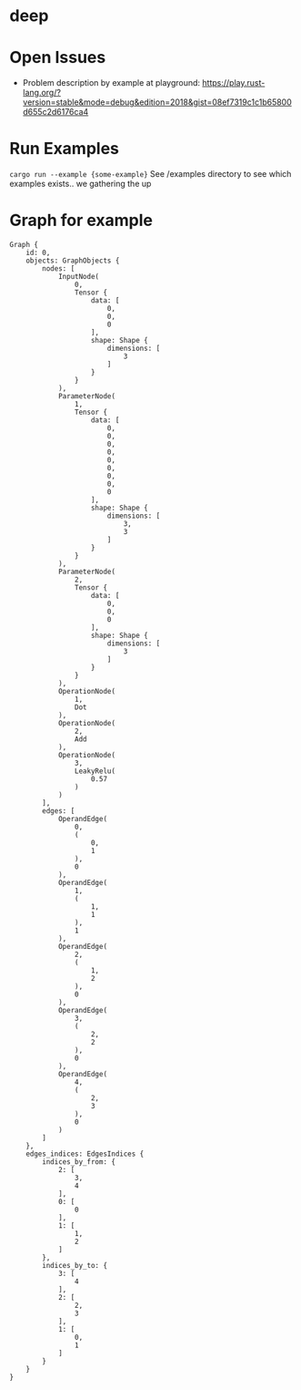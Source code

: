 # deep

# Open Issues
- Problem description by example at playground: https://play.rust-lang.org/?version=stable&mode=debug&edition=2018&gist=08ef7319c1c1b65800d655c2d6176ca4

# Run Examples
```cargo run --example {some-example}```
See /examples directory to see which examples exists.. we gathering the up

# Graph for example
```
Graph {
    id: 0,
    objects: GraphObjects {
        nodes: [
            InputNode(
                0,
                Tensor {
                    data: [
                        0,
                        0,
                        0
                    ],
                    shape: Shape {
                        dimensions: [
                            3
                        ]
                    }
                }
            ),
            ParameterNode(
                1,
                Tensor {
                    data: [
                        0,
                        0,
                        0,
                        0,
                        0,
                        0,
                        0,
                        0,
                        0
                    ],
                    shape: Shape {
                        dimensions: [
                            3,
                            3
                        ]
                    }
                }
            ),
            ParameterNode(
                2,
                Tensor {
                    data: [
                        0,
                        0,
                        0
                    ],
                    shape: Shape {
                        dimensions: [
                            3
                        ]
                    }
                }
            ),
            OperationNode(
                1,
                Dot
            ),
            OperationNode(
                2,
                Add
            ),
            OperationNode(
                3,
                LeakyRelu(
                    0.57
                )
            )
        ],
        edges: [
            OperandEdge(
                0,
                (
                    0,
                    1
                ),
                0
            ),
            OperandEdge(
                1,
                (
                    1,
                    1
                ),
                1
            ),
            OperandEdge(
                2,
                (
                    1,
                    2
                ),
                0
            ),
            OperandEdge(
                3,
                (
                    2,
                    2
                ),
                0
            ),
            OperandEdge(
                4,
                (
                    2,
                    3
                ),
                0
            )
        ]
    },
    edges_indices: EdgesIndices {
        indices_by_from: {
            2: [
                3,
                4
            ],
            0: [
                0
            ],
            1: [
                1,
                2
            ]
        },
        indices_by_to: {
            3: [
                4
            ],
            2: [
                2,
                3
            ],
            1: [
                0,
                1
            ]
        }
    }
}
```
